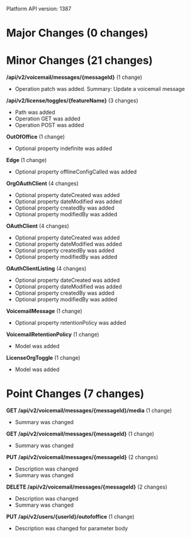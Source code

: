 Platform API version: 1387


# Major Changes (0 changes)


# Minor Changes (21 changes)

**/api/v2/voicemail/messages/{messageId}** (1 change)

* Operation patch was added. Summary: Update a voicemail message

**/api/v2/license/toggles/{featureName}** (3 changes)

* Path was added
* Operation GET was added
* Operation POST was added

**OutOfOffice** (1 change)

* Optional property indefinite was added

**Edge** (1 change)

* Optional property offlineConfigCalled was added

**OrgOAuthClient** (4 changes)

* Optional property dateCreated was added
* Optional property dateModified was added
* Optional property createdBy was added
* Optional property modifiedBy was added

**OAuthClient** (4 changes)

* Optional property dateCreated was added
* Optional property dateModified was added
* Optional property createdBy was added
* Optional property modifiedBy was added

**OAuthClientListing** (4 changes)

* Optional property dateCreated was added
* Optional property dateModified was added
* Optional property createdBy was added
* Optional property modifiedBy was added

**VoicemailMessage** (1 change)

* Optional property retentionPolicy was added

**VoicemailRetentionPolicy** (1 change)

* Model was added

**LicenseOrgToggle** (1 change)

* Model was added


# Point Changes (7 changes)

**GET /api/v2/voicemail/messages/{messageId}/media** (1 change)

* Summary was changed

**GET /api/v2/voicemail/messages/{messageId}** (1 change)

* Summary was changed

**PUT /api/v2/voicemail/messages/{messageId}** (2 changes)

* Description was changed
* Summary was changed

**DELETE /api/v2/voicemail/messages/{messageId}** (2 changes)

* Description was changed
* Summary was changed

**PUT /api/v2/users/{userId}/outofoffice** (1 change)

* Description was changed for parameter body
